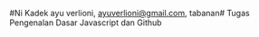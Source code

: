 #Ni Kadek ayu verlioni, ayuverlioni@gmail.com, tabanan#
Tugas Pengenalan Dasar Javascript dan Github
